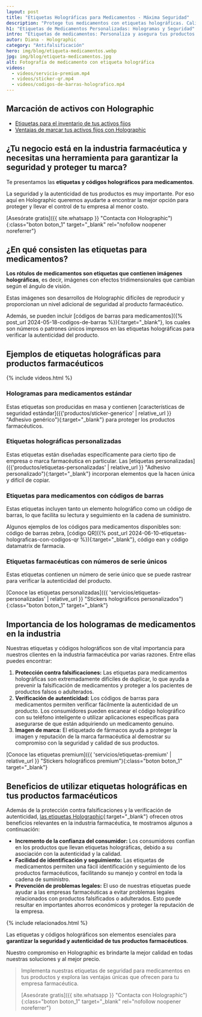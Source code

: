 ```yaml
---
layout: post
title: "Etiquetas Holográficas para Medicamentos - Máxima Seguridad"
description: "Protege tus medicamentos con etiquetas holográficas. Calidad y seguridad garantizadas para tus productos farmacéuticos con Holographic"
h1: "Etiquetas de Medicamentos Personalizadas: Hologramas y Seguridad"
intro: "Etiquetas de medicamentos: Personaliza y asegura tus productos farmacéuticos ahora."
autor: Diana - Holographic
category: "Antifalsificación"
hero: img/blog/etiqueta-medicamentos.webp
jpg: img/blog/etiqueta-medicamentos.jpg
alt: Fotografía de medicamento con etiqueta holográfica
videos:
  - videos/servicio-premium.mp4
  - videos/sticker-qr.mp4
  - videos/codigos-de-barras-holografico.mp4
---
```

## Marcación de activos con Holographic

- [Etiquetas para el inventario de tus activos fijos](#nuestras-etiquetas-para-inventario-de-activos-fijos)
- [Ventajas de marcar tus activos fijos con Holographic](#aprovecha-los-beneficios-de-aplicar-las-etiquetas-de-marcación-de-activos-fijos-con-holographic)
  
## ¿Tu negocio está en la industria farmacéutica y necesitas una herramienta para garantizar la seguridad y proteger tu marca?

Te presentamos las **etiquetas y códigos holográficos para medicamentos**.

La seguridad y la autenticidad de tus productos es muy importante. Por eso aquí en Holographic queremos ayudarte a encontrar la mejor opción para proteger y llevar el control de tu empresa al menor costo.

[Asesórate gratis]({{ site.whatsapp }} "Contacta con Holographic"){:class="boton boton_1" target="_blank" rel="nofollow noopener noreferrer"}

## ¿En qué consisten las etiquetas para medicamentos?

**Los rótulos de medicamentos son etiquetas que contienen imágenes holográficas**, es decir, imágenes con efectos tridimensionales que cambian según el ángulo de visión.

Estas imágenes son desarrollos de Holographic difíciles de reproducir y proporcionan un nivel adicional de seguridad al producto farmacéutico.

Además, se pueden incluir [códigos de barras para medicamentos]({% post_url 2024-05-18-codigos-de-barras %}){:target="_blank"}, los cuales son números o patrones únicos impresos en las etiquetas holográficas para verificar la autenticidad del producto.

## Ejemplos de etiquetas holográficas para productos farmacéuticos
  
  {% include videos.html %}

### Hologramas para medicamentos estándar

Estas etiquetas son producidas en masa y contienen [características de seguridad estándar]({{'productos/sticker-generico' | relative_url }} "Adhesivo genérico"){:target="_blank"} para proteger los productos farmacéuticos.

### Etiquetas holográficas personalizadas

Estas etiquetas están diseñadas específicamente para cierto tipo de empresa o marca farmacéutica en particular. Las [etiquetas personalizadas]({{'productos/etiquetas-personalizadas' | relative_url }} "Adhesivo personalizado"){:target="_blank"} incorporan elementos que la hacen única y difícil de copiar.

### Etiquetas para medicamentos con códigos de barras

Estas etiquetas incluyen tanto un elemento holográfico como un código de barras, lo que facilita su lectura y seguimiento en la cadena de suministro.

Algunos ejemplos de los códigos para medicamentos disponibles son: código de barras zebra, [código QR]({% post_url 2024-06-10-etiquetas-holograficas-con-codigos-qr %}){:target="_blank"}, código ean y código datamatrix de farmacia.

### Etiquetas farmacéuticas con números de serie únicos

Estas etiquetas contienen un número de serie único que se puede rastrear para verificar la autenticidad del producto.

[Conoce las etiquetas personalizadas]({{ 'servicios/etiquetas-personalizadas' | relative_url }} "Stickers holográficos personalizados"){:class="boton boton_1" target="_blank"}

## Importancia de los hologramas de medicamentos en la industria

Nuestras etiquetas y códigos holográficos son de vital importancia para nuestros clientes en la industria farmacéutica por varias razones. Entre ellas puedes encontrar:

1. **Protección contra falsificaciones:** Las etiquetas para medicamentos holográficas son extremadamente difíciles de duplicar, lo que ayuda a prevenir la falsificación de medicamentos y proteger a los pacientes de productos falsos o adulterados.
2. **Verificación de autenticidad:** Los códigos de barras para medicamentos permiten verificar fácilmente la autenticidad de un producto. Los consumidores pueden escanear el código holográfico con su teléfono inteligente o utilizar aplicaciones específicas para asegurarse de que están adquiriendo un medicamento genuino.
3. **Imagen de marca:** El etiquetado de fármacos ayuda a proteger la imagen y reputación de la marca farmacéutica al demostrar su compromiso con la seguridad y calidad de sus productos.

[Conoce las etiquetas premium]({{ 'servicios/etiquetas-premium' | relative_url }} "Stickers holográficos premium"){:class="boton boton_1" target="_blank"}

## Beneficios de utilizar etiquetas holográficas en tus productos farmacéuticos

Además de la protección contra falsificaciones y la verificación de autenticidad, [las etiquetas Holographic](/){:target="_blank"} ofrecen otros beneficios relevantes en la industria farmacéutica, te mostramos algunos a continuación:

- **Incremento de la confianza del consumidor:** Los consumidores confían en los productos que llevan etiquetas holográficas, debido a su asociación con la autenticidad y la calidad.
- **Facilidad de identificación y seguimiento:** Las etiquetas de medicamentos permiten una fácil identificación y seguimiento de los productos farmacéuticos, facilitando su manejo y control en toda la cadena de suministro.
- **Prevención de problemas legales:** El uso de nuestras etiquetas puede ayudar a las empresas farmacéuticas a evitar problemas legales relacionados con productos falsificados o adulterados. Esto puede resultar en importantes ahorros económicos y proteger la reputación de la empresa.

{% include relacionados.html %}

Las etiquetas y códigos holográficos son elementos esenciales para **garantizar la seguridad y autenticidad de tus productos farmacéuticos**.

Nuestro compromiso en Holographic es brindarte la mejor calidad en todas nuestras soluciones y al mejor precio.

>Implementa nuestras etiquetas de seguridad para medicamentos en tus productos y explora las ventajas únicas que ofrecen para tu empresa farmacéutica.
>
>[Asesórate gratis]({{ site.whatsapp }} "Contacta con Holographic"){:class="boton boton_1" target="_blank" rel="nofollow noopener noreferrer"}